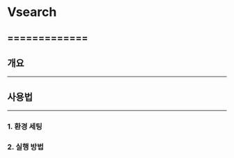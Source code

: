 # Vsearch
=============
-------------
## 개요
-------------

## 사용법
-------------
### 1. 환경 세팅
### 2. 실행 방법
